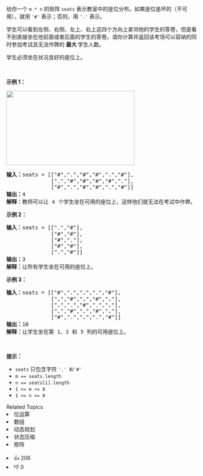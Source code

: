 <p>给你一个&nbsp;<code>m&nbsp;* n</code>&nbsp;的矩阵 <code>seats</code>&nbsp;表示教室中的座位分布。如果座位是坏的（不可用），就用&nbsp;<code>'#'</code>&nbsp;表示；否则，用&nbsp;<code>'.'</code>&nbsp;表示。</p>

<p>学生可以看到左侧、右侧、左上、右上这四个方向上紧邻他的学生的答卷，但是看不到直接坐在他前面或者后面的学生的答卷。请你计算并返回该考场可以容纳的同时参加考试且无法作弊的&nbsp;<strong>最大&nbsp;</strong>学生人数。</p>

<p>学生必须坐在状况良好的座位上。</p>

<p>&nbsp;</p>

<p><strong>示例 1：</strong></p>

<p><img src="https://assets.leetcode-cn.com/aliyun-lc-upload/uploads/2020/02/09/image.png" style="height: 197px; width: 339px;" /></p>

<pre>
<strong>输入：</strong>seats = [["#",".","#","#",".","#"],
&nbsp;             [".","#","#","#","#","."],
&nbsp;             ["#",".","#","#",".","#"]]
<strong>输出：</strong>4
<strong>解释：</strong>教师可以让 4 个学生坐在可用的座位上，这样他们就无法在考试中作弊。 
</pre>

<p><strong>示例 2：</strong></p>

<pre>
<strong>输入：</strong>seats = [[".","#"],
&nbsp;             ["#","#"],
&nbsp;             ["#","."],
&nbsp;             ["#","#"],
&nbsp;             [".","#"]]
<strong>输出：</strong>3
<strong>解释：</strong>让所有学生坐在可用的座位上。
</pre>

<p><strong>示例 3：</strong></p>

<pre>
<strong>输入：</strong>seats = [["#",".","<strong>.</strong>",".","#"],
&nbsp;             ["<strong>.</strong>","#","<strong>.</strong>","#","<strong>.</strong>"],
&nbsp;             ["<strong>.</strong>",".","#",".","<strong>.</strong>"],
&nbsp;             ["<strong>.</strong>","#","<strong>.</strong>","#","<strong>.</strong>"],
&nbsp;             ["#",".","<strong>.</strong>",".","#"]]
<strong>输出：</strong>10
<strong>解释：</strong>让学生坐在第 1、3 和 5 列的可用座位上。
</pre>

<p>&nbsp;</p>

<p><strong>提示：</strong></p>

<ul> 
 <li><code>seats</code>&nbsp;只包含字符&nbsp;<code>'.'&nbsp;和</code><code>'#'</code></li> 
 <li><code>m ==&nbsp;seats.length</code></li> 
 <li><code>n ==&nbsp;seats[i].length</code></li> 
 <li><code>1 &lt;= m &lt;= 8</code></li> 
 <li><code>1 &lt;= n &lt;= 8</code></li> 
</ul>

<div><div>Related Topics</div><div><li>位运算</li><li>数组</li><li>动态规划</li><li>状态压缩</li><li>矩阵</li></div></div><br><div><li>👍 206</li><li>👎 0</li></div>